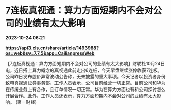 # 7连板真视通：算力方面短期内不会对公司的业绩有太大影响

**2023-10-24 06:21**

**https://api3.cls.cn/share/article/1493988?os=web&sv=7.7.5&app=CailianpressWeb**

【7连板真视通：算力方面短期内不会对公司的业绩有太大影响】财联社10月24日电，近日搭上算力概念的真视通此前走出6连板，今天早盘继续涨停收获7连板。公司昨日发布股价异常波动公告称，无未披露的重大事项。今天记者以投资者身份致电真视通证券事务部，工作人员表示，公司目前经营一切正常。目前公司和华为在传统业务上有合作，且订单情况一切正常。华为在算力方面也有和公司探讨怎么开展合作。此外，工作人员还表示，算力方面短期内不会对公司的业绩有太大影响。 (第一财经)